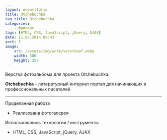 ```yaml
---
layout: enportfolio
title: Otchebuchka
tag_title: Otchebuchka
categories:
    - Фриланс
tags: [HTML, CSS, JavaScript, jQuery, AJAX]
date: 11.03.2014 00:43
sort: 5
image: 
    src: /assets/img/work/verstkaof.webp 
    width: 500
    height: 357
---
```


Верстка фотоальбома для проекта Otchebuchka.

**Otchebuchka** - литературный интернет портал для начинающих и профессиональных писателей.

---

Проделанная работа

* Реализована фотогалерея

Использовались технологии / инструменты

* HTML, CSS, JavaScript, jQuery, AJAX

